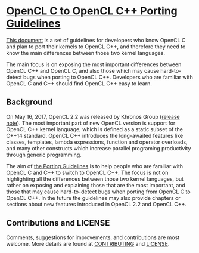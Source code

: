 # [OpenCL C to OpenCL C++ Porting Guidelines](./OpenCLCToOpenCLCppPortingGuidelines.md)

[This document](./OpenCLCToOpenCLCppPortingGuidelines.md) is a set of guidelines for
developers who know OpenCL C and plan to port their kernels to OpenCL C++, and therefore
they need to know the main differences between those two kernel languages.

The main focus is on exposing the most important differences between OpenCL C++ and
OpenCL C, and also those which may cause hard-to-detect bugs when porting to OpenCL C++.
Developers who are familiar with OpenCL C and C++ should find OpenCL C++ easy to learn.

## Background

On May 16, 2017, OpenCL 2.2 was released by Khronos Group
([release note](https://www.khronos.org/news/press/khronos-releases-opencl-2.2-with-spir-v-1.2)).
The most important part of new OpenCL version is support for OpenCL C++ kernel language,
which is defined as a static subset of the C++14 standard. OpenCL C++ introduces the
long-awaited features like classes, templates, lambda expressions, function and operator
overloads, and many other constructs which increase parallel programing productivity
through generic programming.

The aim of [the Porting Guidelines](./OpenCLCToOpenCLCppPortingGuidelines.md)
is to help people who are familiar with OpenCL C and C++ to switch to OpenCL C++.
The focus is not on highlighting all the differences between those two kernel languages,
but rather on exposing and explaining those that are the most important, and those that
may cause hard-to-detect bugs when porting from OpenCL C to OpenCL C++.
In the future the guidelines may also provide chapters or sections about new features
introduced in OpenCL 2.2 and OpenCL C++.

## Contributions and LICENSE

Comments, suggestions for improvements, and contributions are most welcome.
More details are found at [CONTRIBUTING](./CONTRIBUTING.md) and [LICENSE](./LICENSE.txt).
